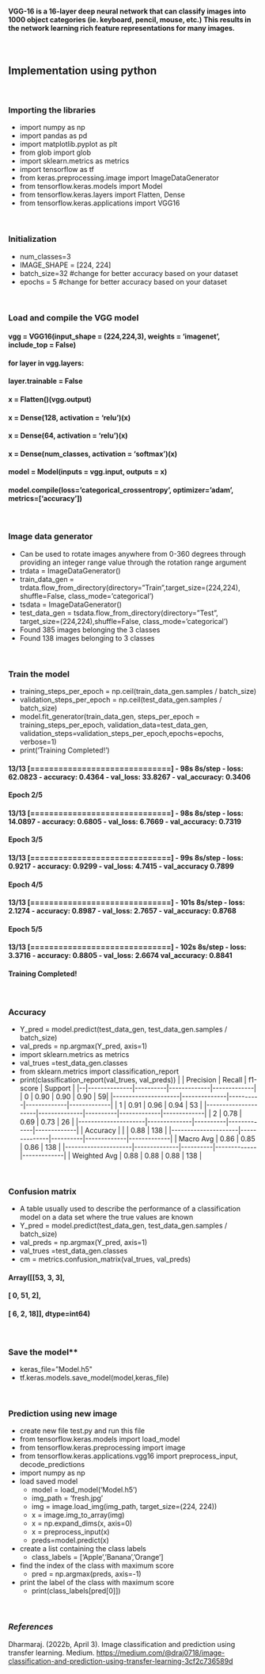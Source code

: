 #### VGG-16 is a 16-layer deep neural network that can classify images into 1000 object categories (ie. keyboard, pencil, mouse, etc.) This results in the network learning rich feature representations for many images. 

<br>

## **Implementation using python**

<br>

### Importing the libraries
* import numpy as np
* import pandas as pd
* import matplotlib.pyplot as plt
* from glob import glob
* import sklearn.metrics as metrics
* import tensorflow as tf
* from keras.preprocessing.image import ImageDataGenerator
* from tensorflow.keras.models import Model
* from tensorflow.keras.layers import Flatten, Dense
* from tensorflow.keras.applications import VGG16

<br>

### Initialization
* num_classes=3
* IMAGE_SHAPE = [224, 224]
* batch_size=32 #change for better accuracy based on your dataset
* epochs = 5 #change for better accuracy based on your dataset

<br>

### Load and compile the VGG model

#### vgg = VGG16(input_shape = (224,224,3), weights = ‘imagenet’, include_top = False)
#### for layer in vgg.layers:
#### layer.trainable = False
#### x = Flatten()(vgg.output)
#### x = Dense(128, activation = ‘relu’)(x)
#### x = Dense(64, activation = ‘relu’)(x)
#### x = Dense(num_classes, activation = ‘softmax’)(x)
#### model = Model(inputs = vgg.input, outputs = x)
#### model.compile(loss=’categorical_crossentropy’, optimizer=’adam’, metrics=[‘accuracy’])

<br>

### Image data generator
* Can be used to rotate images anywhere from 0-360 degrees through providing an integer range value through the rotation range argument 
* trdata = ImageDataGenerator()
* train_data_gen = trdata.flow_from_directory(directory=”Train”,target_size=(224,224), shuffle=False, class_mode=’categorical’)
* tsdata = ImageDataGenerator()
* test_data_gen = tsdata.flow_from_directory(directory=”Test”, target_size=(224,224),shuffle=False, class_mode=’categorical’)
* Found 385 images belonging the 3 classes 
* Found 138 images belonging to 3 classes

<br>

### Train the model
* training_steps_per_epoch = np.ceil(train_data_gen.samples / batch_size)
* validation_steps_per_epoch = np.ceil(test_data_gen.samples / batch_size)
* model.fit_generator(train_data_gen, steps_per_epoch = training_steps_per_epoch, validation_data=test_data_gen, validation_steps=validation_steps_per_epoch,epochs=epochs, verbose=1)
* print(‘Training Completed!’)
#### 13/13 [==============================] - 98s 8s/step - loss: 62.0823 - accuracy: 0.4364 - val_loss: 33.8267 - val_accuracy: 0.3406 
#### Epoch 2/5
#### 13/13 [==============================] - 98s 8s/step - loss: 14.0897 - accuracy: 0.6805 - val_loss: 6.7669 - val_accuracy: 0.7319 
#### Epoch 3/5
#### 13/13 [==============================] - 99s 8s/step - loss: 0.9217 - accuracy: 0.9299 - val_loss: 4.7415 - val_accuracy 0.7899 
#### Epoch 4/5
#### 13/13 [==============================] - 101s 8s/step - loss: 2.1274 - accuracy: 0.8987 - val_loss: 2.7657 - val_accuracy: 0.8768 
#### Epoch 5/5
#### 13/13 [==============================] - 102s 8s/step - loss: 3.3716 - accuracy: 0.8805 - val_loss: 2.6674 val_accuracy: 0.8841
#### Training Completed!

<br>

### Accuracy
* Y_pred = model.predict(test_data_gen, test_data_gen.samples / batch_size)
* val_preds = np.argmax(Y_pred, axis=1)
* import sklearn.metrics as metrics
* val_trues =test_data_gen.classes
* from sklearn.metrics import classification_report
* print(classification_report(val_trues, val_preds))
|  | Precision | Recall | f1-score | Support |
|--|--------------|----------|-------------|-------------|
| 0 | 0.90 |    0.90 |        0.90 |          59|
|---------------------|--------------|----------|-------------|-------------|
| 1 | 0.91 | 0.96 | 0.94 | 53 |
|---------------------|--------------|----------|-------------|-------------|
| 2 | 0.78 | 0.69 | 0.73 | 26 |
|---------------------|--------------|----------|-------------|-------------|
| Accuracy |  |  | 0.88 | 138 |
|---------------------|--------------|----------|-------------|-------------|
| Macro Avg | 0.86 | 0.85 | 0.86 | 138 |
|---------------------|--------------|----------|-------------|-------------|
| Weighted Avg | 0.88 | 0.88 | 0.88 | 138 |

<br>

### Confusion matrix
* A table usually used to describe the performance of a classification model on a data set where the true values are known 
* Y_pred = model.predict(test_data_gen, test_data_gen.samples / batch_size)
* val_preds = np.argmax(Y_pred, axis=1)
* val_trues =test_data_gen.classes
* cm = metrics.confusion_matrix(val_trues, val_preds)
#### Array([[53, 3, 3],
#### [ 0, 51, 2],
#### [ 6, 2, 18]], dtype=int64)

<br>

### Save the model** 
* keras_file=”Model.h5"
* tf.keras.models.save_model(model,keras_file)

<br>

### Prediction using new image
* create new file test.py and run this file
* from tensorflow.keras.models import load_model
* from tensorflow.keras.preprocessing import image
* from tensorflow.keras.applications.vgg16 import preprocess_input, decode_predictions
* import numpy as np
* load saved model
  * model = load_model(‘Model.h5’)
  * img_path = ‘fresh.jpg’
  * img = image.load_img(img_path, target_size=(224, 224))
  * x = image.img_to_array(img)
  * x = np.expand_dims(x, axis=0)
  * x = preprocess_input(x)
  * preds=model.predict(x)
* create a list containing the class labels
  * class_labels = [‘Apple’,’Banana’,’Orange’]
* find the index of the class with maximum score
  * pred = np.argmax(preds, axis=-1)
* print the label of the class with maximum score
  * print(class_labels[pred[0]])

<br>

### *References*
Dharmaraj. (2022b, April 3). Image classification and prediction using transfer learning. Medium. https://medium.com/@draj0718/image-classification-and-prediction-using-transfer-learning-3cf2c736589d 


